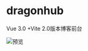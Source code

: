# dragonhub
Vue 3.0 +Vite 2.0版本博客前台

![预览](https://6465-dev-x8az2-1302738494.tcb.qcloud.la/draghub%E5%8D%9A%E5%AE%A2%E7%A4%BE%E5%8C%BA.png?sign=cb39fdd4a6a84e8b5cda7cca96893895&t=1596113954)

